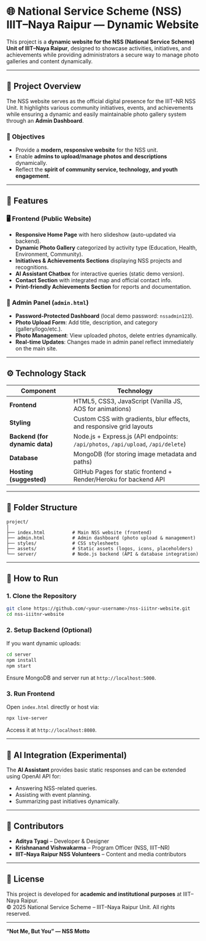 # 🌐 National Service Scheme (NSS) IIIT–Naya Raipur — Dynamic Website

This project is a **dynamic website for the NSS (National Service Scheme) Unit of IIIT–Naya Raipur**, designed to showcase activities, initiatives, and achievements while providing administrators a secure way to manage photo galleries and content dynamically.

---

## 📘 Project Overview
The NSS website serves as the official digital presence for the IIIT–NR NSS Unit. It highlights various community initiatives, events, and achievements while ensuring a dynamic and easily maintainable photo gallery system through an **Admin Dashboard**.

### 🎯 Objectives
- Provide a **modern, responsive website** for the NSS unit.  
- Enable **admins to upload/manage photos and descriptions** dynamically.  
- Reflect the **spirit of community service, technology, and youth engagement**.  

---

## 🧩 Features

### 🖥️ Frontend (Public Website)
- **Responsive Home Page** with hero slideshow (auto-updated via backend).  
- **Dynamic Photo Gallery** categorized by activity type (Education, Health, Environment, Community).  
- **Initiatives & Achievements Sections** displaying NSS projects and recognitions.  
- **AI Assistant Chatbox** for interactive queries (static demo version).  
- **Contact Section** with integrated map and official contact info.  
- **Print-friendly Achievements Section** for reports and documentation.  

### 🔐 Admin Panel (`admin.html`)
- **Password-Protected Dashboard** (local demo password: `nssadmin123`).  
- **Photo Upload Form**: Add title, description, and category (gallery/logo/etc.).  
- **Photo Management**: View uploaded photos, delete entries dynamically.  
- **Real-time Updates**: Changes made in admin panel reflect immediately on the main site.  

---

## ⚙️ Technology Stack

| Component | Technology |
|------------|-------------|
| **Frontend** | HTML5, CSS3, JavaScript (Vanilla JS, AOS for animations) |
| **Styling** | Custom CSS with gradients, blur effects, and responsive grid layouts |
| **Backend (for dynamic data)** | Node.js + Express.js (API endpoints: `/api/photos`, `/api/upload`, `/api/delete`) |
| **Database** | MongoDB (for storing image metadata and paths) |
| **Hosting (suggested)** | GitHub Pages for static frontend + Render/Heroku for backend API |

---

## 🧰 Folder Structure

```
project/
│
├── index.html          # Main NSS website (frontend)
├── admin.html          # Admin dashboard (photo upload & management)
├── styles/             # CSS stylesheets
├── assets/             # Static assets (logos, icons, placeholders)
└── server/             # Node.js backend (API & database integration)
```

---

## 🚀 How to Run

### 1. Clone the Repository
```bash
git clone https://github.com/<your-username>/nss-iiitnr-website.git
cd nss-iiitnr-website
```

### 2. Setup Backend (Optional)
If you want dynamic uploads:
```bash
cd server
npm install
npm start
```
Ensure MongoDB and server run at `http://localhost:5000`.

### 3. Run Frontend
Open `index.html` directly or host via:
```bash
npx live-server
```
Access it at `http://localhost:8080`.

---

## 🧠 AI Integration (Experimental)
The **AI Assistant** provides basic static responses and can be extended using OpenAI API for:
- Answering NSS-related queries.
- Assisting with event planning.
- Summarizing past initiatives dynamically.

---

## 👥 Contributors
- **Aditya Tyagi** – Developer & Designer  
- **Krishnanand Vishwakarma** – Program Officer (NSS, IIIT–NR)  
- **IIIT–Naya Raipur NSS Volunteers** – Content and media contributors  

---

## 📄 License
This project is developed for **academic and institutional purposes** at IIIT–Naya Raipur.  
© 2025 National Service Scheme – IIIT–Naya Raipur Unit. All rights reserved.

---

**“Not Me, But You” — NSS Motto**
